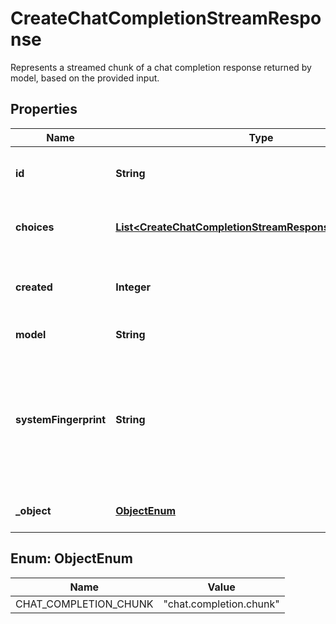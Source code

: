 

# CreateChatCompletionStreamResponse

Represents a streamed chunk of a chat completion response returned by model, based on the provided input.

## Properties

| Name | Type | Description | Notes |
|------------ | ------------- | ------------- | -------------|
|**id** | **String** | A unique identifier for the chat completion. Each chunk has the same ID. |  |
|**choices** | [**List&lt;CreateChatCompletionStreamResponseChoicesInner&gt;**](CreateChatCompletionStreamResponseChoicesInner.md) | A list of chat completion choices. Can be more than one if &#x60;n&#x60; is greater than 1. |  |
|**created** | **Integer** | The Unix timestamp (in seconds) of when the chat completion was created. Each chunk has the same timestamp. |  |
|**model** | **String** | The model to generate the completion. |  |
|**systemFingerprint** | **String** | This fingerprint represents the backend configuration that the model runs with. Can be used in conjunction with the &#x60;seed&#x60; request parameter to understand when backend changes have been made that might impact determinism.  |  [optional] |
|**_object** | [**ObjectEnum**](#ObjectEnum) | The object type, which is always &#x60;chat.completion.chunk&#x60;. |  |



## Enum: ObjectEnum

| Name | Value |
|---- | -----|
| CHAT_COMPLETION_CHUNK | &quot;chat.completion.chunk&quot; |



